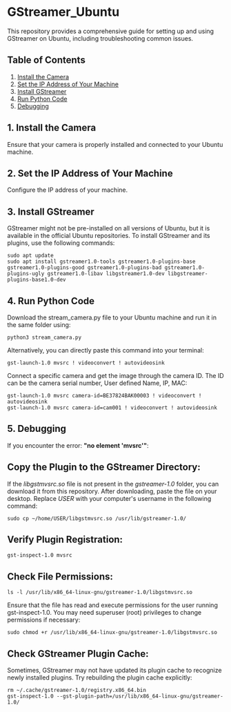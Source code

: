 # GStreamer_Ubuntu

This repository provides a comprehensive guide for setting up and using GStreamer on Ubuntu, including troubleshooting common issues.

## Table of Contents

1. [Install the Camera](#1-install-the-camera)
2. [Set the IP Address of Your Machine](#2-set-the-ip-address-of-your-machine)
3. [Install GStreamer](#3-install-gstreamer)
4. [Run Python Code](#4-run-python-code)
5. [Debugging](#5-debugging)

## 1. Install the Camera

Ensure that your camera is properly installed and connected to your Ubuntu machine.

## 2. Set the IP Address of Your Machine

Configure the IP address of your machine.

## 3. Install GStreamer

GStreamer might not be pre-installed on all versions of Ubuntu, but it is available in the official Ubuntu repositories. To install GStreamer and its plugins, use the following commands:

```
sudo apt update
sudo apt install gstreamer1.0-tools gstreamer1.0-plugins-base gstreamer1.0-plugins-good gstreamer1.0-plugins-bad gstreamer1.0-plugins-ugly gstreamer1.0-libav libgstreamer1.0-dev libgstreamer-plugins-base1.0-dev
```
## 4. Run Python Code
Download the stream_camera.py file to your Ubuntu machine and run it in the same folder using:
```
python3 stream_camera.py
```
Alternatively, you can directly paste this command into your terminal:
```
gst-launch-1.0 mvsrc ! videoconvert ! autovideosink
```
Connect a specific camera and get the image through the camera ID. The ID can be the camera serial number, User defined Name, IP, MAC:
```
gst-launch-1.0 mvsrc camera-id=BE37824BAK00003 ! videoconvert ! autovideosink
gst-launch-1.0 mvsrc camera-id=cam001 ! videoconvert ! autovideosink
```

## 5. Debugging
If you encounter the error: **"no element 'mvsrc'"**:

## Copy the Plugin to the GStreamer Directory:
If the *libgstmvsrc.so* file is not present in the *gstreamer-1.0* folder, you can download it from this repository. 
After downloading, paste the file on your desktop. Replace *USER* with your computer's username in the following command:
```
sudo cp ~/home/USER/libgstmvsrc.so /usr/lib/gstreamer-1.0/
```
## Verify Plugin Registration:
```
gst-inspect-1.0 mvsrc
```
## Check File Permissions:
```
ls -l /usr/lib/x86_64-linux-gnu/gstreamer-1.0/libgstmvsrc.so
```
Ensure that the file has read and execute permissions for the user running gst-inspect-1.0. You may need superuser (root) privileges to change permissions if necessary:
```
sudo chmod +r /usr/lib/x86_64-linux-gnu/gstreamer-1.0/libgstmvsrc.so
```
## Check GStreamer Plugin Cache:
Sometimes, GStreamer may not have updated its plugin cache to recognize newly installed plugins. Try rebuilding the plugin cache explicitly:
```
rm ~/.cache/gstreamer-1.0/registry.x86_64.bin
gst-inspect-1.0 --gst-plugin-path=/usr/lib/x86_64-linux-gnu/gstreamer-1.0/
```
